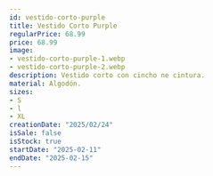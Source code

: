 ```yaml
---
id: vestido-corto-purple
title: Vestido Corto Purple 
regularPrice: 68.99
price: 68.99
image: 
- vestido-corto-purple-1.webp
- vestido-corto-purple-2.webp
description: Vestido corto con cincho ne cintura.
material: Algodón.
sizes: 
- S
- l
- XL
creationDate: "2025/02/24"
isSale: false
isStock: true
startDate: "2025-02-11"
endDate: "2025-02-15"
---
```

